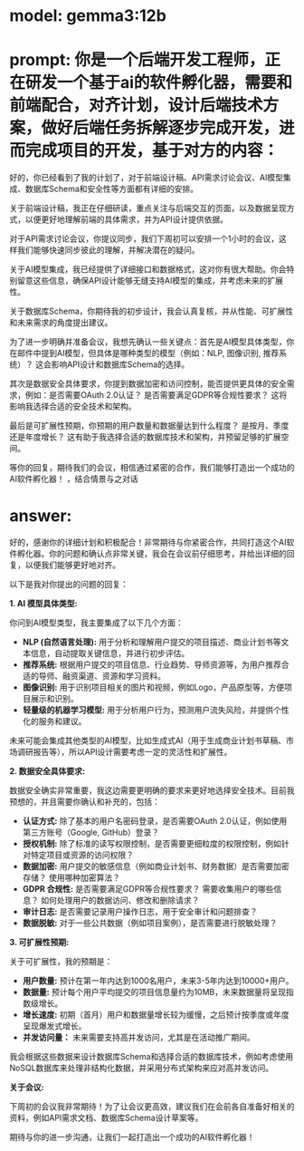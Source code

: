 # model: gemma3:12b
# prompt: 你是一个后端开发工程师，正在研发一个基于ai的软件孵化器，需要和前端配合，对齐计划，设计后端技术方案，做好后端任务拆解逐步完成开发，进而完成项目的开发，基于对方的内容：
好的，你已经看到了我的计划了，对于前端设计稿、API需求讨论会议、AI模型集成、数据库Schema和安全性等方面都有详细的安排。

关于前端设计稿，我正在仔细研读，重点关注与后端交互的页面，以及数据呈现方式，以便更好地理解前端的具体需求，并为API设计提供依据。

对于API需求讨论会议，你提议同步，我们下周初可以安排一个1小时的会议，这样我们能够快速同步彼此的理解，并解决潜在的疑问。

关于AI模型集成，我已经提供了详细接口和数据格式，这对你有很大帮助。你会特别留意这些信息，确保API设计能够无缝支持AI模型的集成，并考虑未来的扩展性。

关于数据库Schema，你期待我的初步设计，我会认真复核，并从性能、可扩展性和未来需求的角度提出建议。

为了进一步明确并准备会议，我想先确认一些关键点：首先是AI模型具体类型，你在邮件中提到AI模型，但具体是哪种类型的模型（例如：NLP, 图像识别, 推荐系统）？ 这会影响API设计和数据库Schema的选择。

其次是数据安全具体要求，你提到数据加密和访问控制，能否提供更具体的安全需求，例如：是否需要OAuth 2.0认证？ 是否需要满足GDPR等合规性要求？ 这将影响我选择合适的安全技术和架构。

最后是可扩展性预期，你预期的用户数量和数据量达到什么程度？ 是按月、季度还是年度增长？ 这有助于我选择合适的数据库技术和架构，并预留足够的扩展空间。

等你的回复，期待我们的会议，相信通过紧密的合作，我们能够打造出一个成功的AI软件孵化器！
，结合情景与之对话
# answer: 
 好的，感谢你的详细计划和积极配合！非常期待与你紧密合作，共同打造这个AI软件孵化器。你的问题和确认点非常关键，我会在会议前仔细思考，并给出详细的回复，以便我们能够更好地对齐。

以下是我对你提出的问题的回复：

**1. AI 模型具体类型:**

你问到AI模型类型，我主要集成了以下几个方面：

*   **NLP (自然语言处理):** 用于分析和理解用户提交的项目描述、商业计划书等文本信息，自动提取关键信息，并进行初步评估。
*   **推荐系统:**  根据用户提交的项目信息、行业趋势、导师资源等，为用户推荐合适的导师、融资渠道、资源和学习资料。
*   **图像识别:** 用于识别项目相关的图片和视频，例如Logo，产品原型等，方便项目展示和识别。
*   **轻量级的机器学习模型:** 用于分析用户行为，预测用户流失风险，并提供个性化的服务和建议。

未来可能会集成其他类型的AI模型，比如生成式AI（用于生成商业计划书草稿、市场调研报告等），所以API设计需要考虑一定的灵活性和扩展性。

**2. 数据安全具体要求:**

数据安全确实非常重要，我这边需要更明确的要求来更好地选择安全技术。目前我预想的，并且需要你确认和补充的，包括：

*   **认证方式:**  除了基本的用户名密码登录，是否需要OAuth 2.0认证，例如使用第三方账号（Google, GitHub）登录？
*   **授权机制:**  除了标准的读写权限控制，是否需要更细粒度的权限控制，例如针对特定项目或资源的访问权限？
*   **数据加密:**  用户提交的敏感信息（例如商业计划书、财务数据）是否需要加密存储？  使用哪种加密算法？
*   **GDPR 合规性:**  是否需要满足GDPR等合规性要求？  需要收集用户的哪些信息？  如何处理用户的数据访问、修改和删除请求？
*   **审计日志:**  是否需要记录用户操作日志，用于安全审计和问题排查？
*   **数据脱敏:**  对于一些公共数据（例如项目案例），是否需要进行脱敏处理？

**3. 可扩展性预期:**

关于可扩展性，我的预期是：

*   **用户数量:**  预计在第一年内达到1000名用户，未来3-5年内达到10000+用户。
*   **数据量:**  预计每个用户平均提交的项目信息量约为10MB，未来数据量将呈现指数级增长。
*   **增长速度:**  初期（首月）用户和数据量增长较为缓慢，之后预计按季度或年度呈现爆发式增长。
*   **并发访问量：** 未来需要支持高并发访问，尤其是在活动推广期间。

我会根据这些数据来设计数据库Schema和选择合适的数据库技术，例如考虑使用NoSQL数据库来处理非结构化数据，并采用分布式架构来应对高并发访问。

**关于会议:**

下周初的会议我非常期待！为了让会议更高效，建议我们在会前各自准备好相关的资料，例如API需求文档、数据库Schema设计草案等。

期待与你的进一步沟通，让我们一起打造出一个成功的AI软件孵化器！

